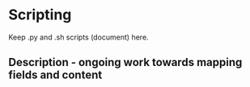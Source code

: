# Scripting

Keep .py and .sh scripts (document) here.

## Description - ongoing work towards mapping fields and content
